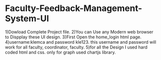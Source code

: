 # Faculty-Feedback-Management-System-UI
1)Dowload Complete Project file.
2)You can Use any Modern web browser to Dispplay these UI design.
3)First Open the home_login html page.
4)username:klemca and password kle123. this username and password will work for all faculty, coordinator, faculty.
5)for all the Design I used hard coded html and css. only for graph used chartjs library.
